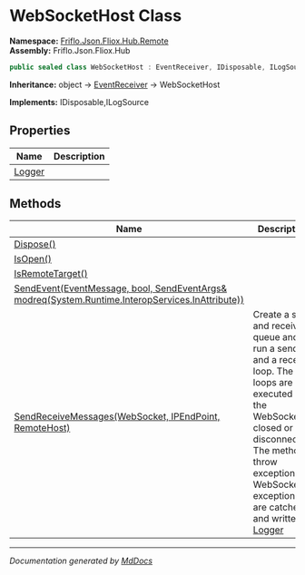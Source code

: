 ﻿<!--  
  <auto-generated>   
    The contents of this file were generated by a tool.  
    Changes to this file may be list if the file is regenerated  
  </auto-generated>   
-->

# WebSocketHost Class

**Namespace:** [Friflo.Json.Fliox.Hub.Remote](../index.md)  
**Assembly:** Friflo.Json.Fliox.Hub

```csharp
public sealed class WebSocketHost : EventReceiver, IDisposable, ILogSource
```

**Inheritance:** object → [EventReceiver](../../Host/Event/EventReceiver/index.md) → WebSocketHost

**Implements:** IDisposable,ILogSource

## Properties

| Name                           | Description |
| ------------------------------ | ----------- |
| [Logger](properties/Logger.md) |             |

## Methods

| Name                                                                                                                     | Description                                                                                                                                                                                                                                          |
| ------------------------------------------------------------------------------------------------------------------------ | ---------------------------------------------------------------------------------------------------------------------------------------------------------------------------------------------------------------------------------------------------- |
| [Dispose()](methods/Dispose.md)                                                                                          |                                                                                                                                                                                                                                                      |
| [IsOpen()](methods/IsOpen.md)                                                                                            |                                                                                                                                                                                                                                                      |
| [IsRemoteTarget()](methods/IsRemoteTarget.md)                                                                            |                                                                                                                                                                                                                                                      |
| [SendEvent(EventMessage, bool, SendEventArgs& modreq(System.Runtime.InteropServices.InAttribute))](methods/SendEvent.md) |                                                                                                                                                                                                                                                      |
| [SendReceiveMessages(WebSocket, IPEndPoint, RemoteHost)](methods/SendReceiveMessages.md)                                 | Create a send and receive queue and run a send and a receive loop. The loops are executed until the WebSocket is closed or disconnected. The method  throw exception. WebSocket exceptions are catched and written to [Logger](properties/Logger.md) |

___

*Documentation generated by [MdDocs](https://github.com/ap0llo/mddocs)*
